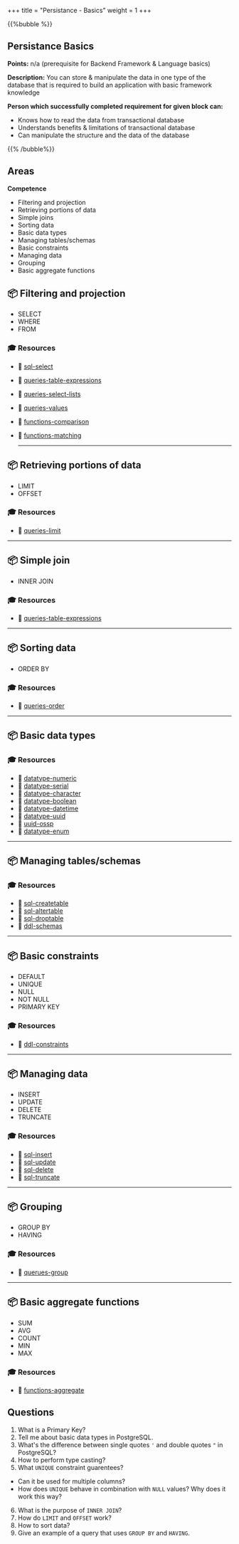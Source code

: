 +++
title = "Persistance - Basics"
weight = 1
+++

{{%bubble %}}

## Persistance Basics

**Points:** n/a (prerequisite for Backend Framework & Language basics)

**Description:** You can store & manipulate the data in one type of the database that is required to build an application with basic framework knowledge

**Person which successfully completed requirement for given block can:** 

- Knows how to read the data from transactional database
- Understands benefits & limitations of transactional database
- Can manipulate the structure and the data of the database

{{% /bubble%}}

## Areas

**Competence**

- Filtering and projection
- Retrieving portions of data
- Simple joins
- Sorting data
- Basic data types
- Managing tables/schemas
- Basic constraints
- Managing data
- Grouping
- Basic aggregate functions

## 📦 Filtering and projection

- SELECT
- WHERE
- FROM

### 🎓 Resources

- 📗 [sql-select](https://www.postgresql.org/docs/11/sql-select.html)
- 📗 [queries-table-expressions](https://www.postgresql.org/docs/11/queries-table-expressions.html)
- 📗 [queries-select-lists](https://www.postgresql.org/docs/11/queries-select-lists.html)
- 📗 [queries-values](https://www.postgresql.org/docs/11/queries-values.html)
- 📗 [functions-comparison](https://www.postgresql.org/docs/11/functions-comparison.html)
- 📗 [functions-matching](https://www.postgresql.org/docs/11/functions-matching.html)

    ---

## 📦 Retrieving portions of data

- LIMIT
- OFFSET

### 🎓 Resources

- 📗 [queries-limit](https://www.postgresql.org/docs/11/queries-limit.html)

---

## 📦 Simple join

- INNER JOIN

### 🎓 Resources

- 📗 [queries-table-expressions](https://www.postgresql.org/docs/11/static/queries-table-expressions.html)

---

## 📦 Sorting data

- ORDER BY


### 🎓 Resources

- 📗 [queries-order](https://www.postgresql.org/docs/11/static/queries-order.html)

---

## 📦 Basic data types

### 🎓 Resources
- 📗 [datatype-numeric](https://www.postgresql.org/docs/11/static/datatype-numeric.html)
- 📗 [datatype-serial](https://www.postgresql.org/docs/current/datatype-numeric.html#DATATYPE-SERIAL)
- 📗 [datatype-character](https://www.postgresql.org/docs/11/static/datatype-character.html)
- 📗 [datatype-boolean](https://www.postgresql.org/docs/11/static/datatype-boolean.html)
- 📗 [datatype-datetime](https://www.postgresql.org/docs/11/static/datatype-datetime.html)
- 📗 [datatype-uuid](https://www.postgresql.org/docs/11/static/datatype-uuid.html)
- 📗 [uuid-ossp](https://www.postgresql.org/docs/11/static/uuid-ossp.html)
- 📙 [datatype-enum](https://www.postgresql.org/docs/11/static/datatype-enum.html)

---

## 📦 Managing tables/schemas

### 🎓 Resources
- 📗 [sql-createtable](https://www.postgresql.org/docs/11/static/sql-createtable.html)
- 📗 [sql-altertable](https://www.postgresql.org/docs/11/static/sql-altertable.html)
- 📗 [sql-droptable](https://www.postgresql.org/docs/11/static/sql-droptable.html)
- 📗 [ddl-schemas](https://www.postgresql.org/docs/11/static/ddl-schemas.html)

---

## 📦 Basic constraints

- DEFAULT
- UNIQUE
- NULL
- NOT NULL
- PRIMARY KEY

### 🎓 Resources
- 📗 [ddl-constraints](https://www.postgresql.org/docs/11/static/ddl-constraints.html)

---

## 📦 Managing data

- INSERT
- UPDATE
- DELETE
- TRUNCATE

### 🎓 Resources

- 📗 [sql-insert](https://www.postgresql.org/docs/11/static/sql-insert.html)
- 📗 [sql-update](https://www.postgresql.org/docs/11/static/sql-update.html)
- 📗 [sql-delete](https://www.postgresql.org/docs/11/static/sql-delete.html)
- 📗 [sql-truncate](https://www.postgresql.org/docs/11/sql-truncate.html)

---

## 📦 Grouping

- GROUP BY
- HAVING

### 🎓 Resources
- 📗 [querues-group](https://www.postgresql.org/docs/11/static/queries-table-expressions.html#QUERIES-GROUP)

---

## 📦 Basic aggregate functions

- SUM
- AVG
- COUNT
- MIN
- MAX

### 🎓 Resources

- 📗 [functions-aggregate](https://www.postgresql.org/docs/11/static/functions-aggregate.html)

## Questions

1. What is a Primary Key?
2. Tell me about basic data types in PostgreSQL.
3. What's the difference between single quotes `'` and double quotes `"` in PostgreSQL?
4. How to perform type casting?
5. What `UNIQUE` constraint guarentees?
- Can it be used for multiple columns?
- How does `UNIQUE` behave in combination with `NULL` values? Why does it work this way?
6. What is the purpose of `INNER JOIN`? 
7. How do `LIMIT` and `OFFSET` work?
8. How to sort data?
9. Give an example of a query that uses `GROUP BY` and `HAVING`.